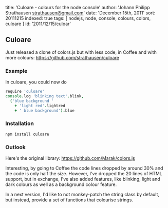 title: 'Culoare - colours for the node console'
author: 'Johann Philipp Strathausen <strathausen@gmail.com>'
date: 'December 15th, 2011'
sort: 20111215
indexed: true
tags: [ nodejs, node, console, colours, colors, culoare ]
id: '2011/12/15/culoar'


## Culoare

Just released a clone of colors.js but with less code, in Coffee and with more colours:
https://github.com/strathausen/culoare

### Example

In culoare, you could now do

```coffee
require 'culoare'
console.log 'blinking text'.blink,
  ('blue background '
    + 'light red'.lightred
    + ' blue background').blue
```

### Installation

    npm install culoare

### Outlook

Here's the original library:
https://github.com/Marak/colors.js

Interesting, by going to Coffee the code lines dropped by around 30% and the code is only half the size. However, I've dropped the 20 lines of HTML support, but in exchange, I've also added features, like blinking, light and dark colours as well as a background colour feature.

In a next version, I'd like to not monkey-patch the string class by default, but instead, provide a set of functions that colourise strings.
